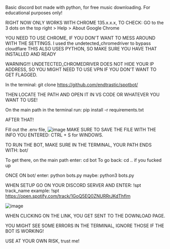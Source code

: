 Basic discord bot made with python, for free music downloading.
For educational purposes only!

RIGHT NOW ONLY WORKS WITH CHROME 135.x.x.x, TO CHECK:
GO to the 3 dots on the top right > Help > About Google Chrome


YOU NEED TO USE CHROME, IF YOU DON'T WANT TO MESS AROUND WITH THE SETTINGS. I used the undetected_chromedriver to bypass cloudflare
THIS ALSO USES PYTHON, SO MAKE SURE YOU HAVE THAT INSTALLED AND READY

WARNING!!!
UNDETECTED_CHROMEDRIVER DOES NOT HIDE YOUR IP ADDRESS, SO YOU MIGHT NEED TO USE VPN IF YOU DON'T WANT TO GET FLAGGED.


In the terminal:
git clone https://github.com/endtrastic/spotbot/



THEN LOCATE THE PATH AND OPEN IT IN VS CODE OR WHATEVER YOU WANT TO USE!


On the main path in the terminal run:
pip install -r requirements.txt


AFTER THAT!



Fill out the .env file, 
![image](https://github.com/user-attachments/assets/28a93003-94b6-4d69-a336-0ca2dcc45356)
MAKE SURE TO SAVE THE FILE WITH THE INFO YOU ENTERED: CTRL + S for WINDOWS.


TO RUN THE BOT, MAKE SURE IN THE TERMINAL, YOUR PATH ENDS WITH: bot/ 

To get there, on the main path enter: cd bot 
To go back: cd .. if you fucked up

ONCE ON bot/
enter: python bots.py 
maybe: python3 bots.py

WHEN SETUP GO ON YOUR DISCORD SERVER AND ENTER:
!spt track_name
example: !spt  https://open.spotify.com/track/1GoQ5EQ0ZNURRrJKdThflm

![image](https://github.com/user-attachments/assets/59fc5c55-599e-4bb8-b518-545aad86fb57)



WHEN CLICKING ON THE LINK, YOU GET SENT TO THE DOWNLOAD PAGE.



YOU MIGHT SEE SOME ERRORS IN THE TERMINAL, IGNORE THOSE IF THE BOT IS WORKING!



USE AT YOUR OWN RISK, trust me!
